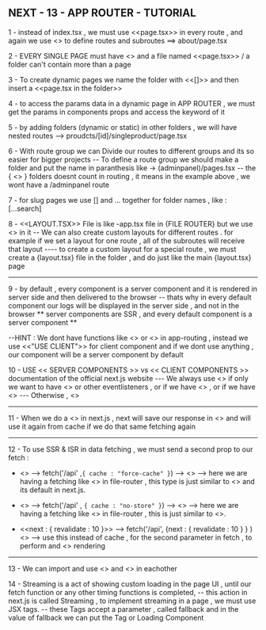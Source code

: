 ## NEXT - 13 - APP ROUTER - TUTORIAL

<!-- ^ APP ROUTING -->
1 - instead of index.tsx  , we must use <<page.tsx>> in every route , and again we use <<folders and files>> to define routes and subroutes ==> about/page.tsx

2 - EVERY SINGLE PAGE must have <<its own folder>> and a file named <<page.tsx>> / a folder can't contain more than a page

<!-- ^ DYNAMIC ROUTES -->
3 - To create dynamic pages we name the folder with <<[]>> and then insert a <<page.tsx in the folder>>

4 - to access the params data in a dynamic page in APP ROUTER  , we must get the params in components props and access the keyword of it

<!-- ^ NESTED ROUTES -->
5 - by adding folders (dynamic or static) in other folders , we will have nested routes --> proudcts/[id]/singleproduct/page.tsx

<!-- ^ ROUTE GROUP -->
6 - With route group we can Divide our routes to different groups and its so easier for bigger projects
-- To define a route group we should make a folder and put the name in paranthesis like -> (adminpanel)/pages.tsx
-- the { <<ROUTE GROUP>> } folders doesnt count in routing , it means in the example above , we wont have a /adminpanel route


<!--^ SLUGS IN NEXT V-13  -->
7 - for slug pages we use [] and ... together for folder names  , like : [...search]

<!-- ^ LAYOUT.TSX FILE IN APP ROUTER -->
8 - <<LAYOUT.TSX>> File is like -app.tsx file in {FILE ROUTER} but we use <<regular html tags>> in it
-- We can also create custom layouts for different routes . for example if we set a layout for one route , all of the subroutes will receive that layout
---- to create a custom layout for a special route , we must create a {layout.tsx} file in the folder , and do just like the main {layout.tsx} page 

--------------------------------------------------------------------------------------------------------------------------------------------------------------------------

<!-- ^ SERVER COMPONENTS AND CLIENT COMPONENTS -->

<!-- ? A - SERVER COMPONENTS -->
9 - by default , every component is a server component and it is rendered in server side and then delivered to the browser
-- thats why in every default component our logs will be displayed in the server side , and not in the browser 
** server components are SSR , and every default component is a server component **

<!-- ! B - CLIENT COMPONENTS -->
--HINT : We dont have functions like <<GETSTATICPROPS>> or <<GETSERVERSIDEPROPS>> in app-routing , instead we use <<"USE CLIENT">> for client component and if we dont use anything , our component will be a server component by default

<!-- ^ WHEN TO USE EACH COMPONENT -->
10 - USE << SERVER COMPONENTS >> vs << CLIENT COMPONENTS >> documentation of the official next.js website
--- We always use <<CLIENT COMPONENTS >> if only we want to have <<ONCLICK>> or other eventlisteners , or if we have <<REACT HOOKS>> , or if we have <<BROWSER APIs>>
--- Otherwise , <<WE ALWAYS USE SERVER COMPONENTS>>

--------------------------------------------------------------------------------------------------------------------------------------------------------------------------

<!--^ NEW CACHE METHOD IN NEXT V-13  -->
11 - When we do a <<DATA FETCHING >> in next.js  , next will save our response in <<CACHE>> and will use it again from cache if we do that same fetching again
<!-- ? HINT 1 : EVERY PAGE AND COMPONENT IN NEXT.JS , BY DEFAULT IS : (( SSG AND SERVER COMPONENT )) -->
<!-- ? HINT 2 : EVERY PAGE IS SSG AND WILL FETCH OUR DATA AND USE IT AS STATIC HTML TAGS BY DEFAULT -->

--------------------------------------------------------------------------------------------------------------------------------------------------------------------------

<!-- ^ SSR & ISR IN NEXT V-13 -->
12 - To use SSR & ISR in data fetching , we must send a second prop to our fetch :

<!-- ! SSG -->
 - <<force-cache>> --> fetch('/api' ,`{ cache : "force-cache" }`) --> <<SSG>> --> here we are having a fetching like <<GETSTATICPROPS>> in file-router , this type is just similar to <<SSG>> and its default in next.js.

<!-- ! SSR -->
 - <<no-store>> --> fetch('/api' , `{ cache : "no-store" }`) --> <<SSR>> --> here we are having a fetching like <<GETSERVERSIDEPROPS>> in file-router , this is just similar to <<SSR>>.
  
<!-- ! ISR -->
 - <<next : { revalidate : 10 }>> --> fetch('/api', {next : { revalidate : 10 } } ) <<ISR>> --> use this instead of cache , for the second parameter in fetch , to perform and <<ISR>> rendering

--------------------------------------------------------------------------------------------------------------------------------------------------------------------------

<!-- ^ NESTED CLIENT AND SERVER COMPONENTS -->
13 - We can import and use <<SERVER COMPONENTS>> and <<CLIENT COMPONENTS>> in eachother
<!-- ? HINT : NEVER USE A CLIENT COMPONENT IN A SERVER COMPONENT , IT WILL CAUSE PERFORMANCE DERCREASING -->
<!-- ? HINT : NEVER MAKE A LAYOUT PAGE A CLIENT COMPONENT -->

<!--^ STREAMING IN NEXT.JS  -->
14 - Streaming is a act of showing custom loading in the page UI , until our fetch function or any other timing functions is completed,
-- this action in next.js is called Streaming , to implement streaming in a page , we must use <Suspense></Suspense> JSX tags.
-- these <Suspense> Tags accept a parameter , called fallback and in the value of fallback we can put the Tag or Loading Component